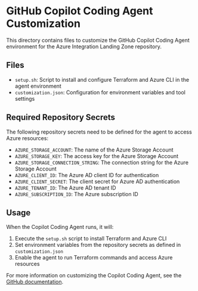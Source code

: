 # GitHub Copilot Coding Agent Customization

This directory contains files to customize the GitHub Copilot Coding Agent environment for the Azure Integration Landing Zone repository.

## Files

- `setup.sh`: Script to install and configure Terraform and Azure CLI in the agent environment
- `customization.json`: Configuration for environment variables and tool settings

## Required Repository Secrets

The following repository secrets need to be defined for the agent to access Azure resources:

- `AZURE_STORAGE_ACCOUNT`: The name of the Azure Storage Account
- `AZURE_STORAGE_KEY`: The access key for the Azure Storage Account
- `AZURE_STORAGE_CONNECTION_STRING`: The connection string for the Azure Storage Account
- `AZURE_CLIENT_ID`: The Azure AD client ID for authentication
- `AZURE_CLIENT_SECRET`: The client secret for Azure AD authentication
- `AZURE_TENANT_ID`: The Azure AD tenant ID
- `AZURE_SUBSCRIPTION_ID`: The Azure subscription ID

## Usage

When the Copilot Coding Agent runs, it will:

1. Execute the `setup.sh` script to install Terraform and Azure CLI
2. Set environment variables from the repository secrets as defined in `customization.json`
3. Enable the agent to run Terraform commands and access Azure resources

For more information on customizing the Copilot Coding Agent, see the [GitHub documentation](https://docs.github.com/en/copilot/customizing-copilot/customizing-the-development-environment-for-copilot-coding-agent).